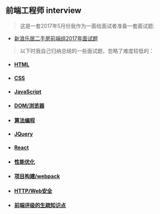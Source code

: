 ## 前端工程师 interview

> 这是一套2017年5月份我作为一面给面试者准备一套面试题:

- [新浪乐居二手房前端组2017年面试题](./mine) 

> 以下时我自己归纳总结的一些面试题，忽略了难度较低的：

- #### [HTML](./html)

- #### [CSS](./css)

- #### [JavaScript](./javascript)

- #### [DOM/浏览器](./dom) 

- #### [算法编程](./algorithm)

- #### [JQuery](./jquery)

- #### [React](./react)

- #### [性能优化](./performance)

- #### [项目构建/webpack](./webpack)

- #### [HTTP/Web安全](./http)

- #### [前端评级的生疏知识点](./fe)



